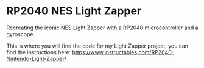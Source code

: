 # RP2040 NES Light Zapper
Recreating the iconic NES Light Zapper with a RP2040  microcontroller and a gyroscope.

This is where you will find the code for my Light Zapper project, you can find the instructions here: https://www.instructables.com/RP2040-Nintendo-Light-Zapper/
